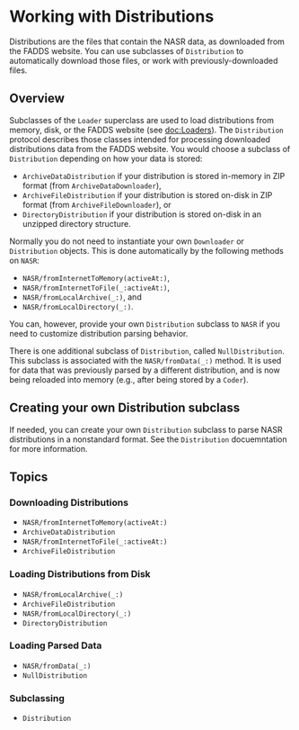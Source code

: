 # Working with Distributions

Distributions are the files that contain the NASR data, as downloaded from the
FADDS website. You can use subclasses of ``Distribution`` to automatically
download those files, or work with previously-downloaded files.

## Overview

Subclasses of the ``Loader`` superclass are used to load distributions
from memory, disk, or the FADDS website (see <doc:Loaders>). The
``Distribution`` protocol describes those classes intended for processing
downloaded distributions data from the FADDS website. You would choose a
subclass of ``Distribution`` depending on how your data is stored:

* ``ArchiveDataDistribution`` if your distribution is stored in-memory in ZIP
  format (from ``ArchiveDataDownloader``),
* ``ArchiveFileDistribution`` if your distribution is stored on-disk in ZIP
  format (from ``ArchiveFileDownloader``), or
* ``DirectoryDistribution`` if your distribution is stored on-disk in an
  unzipped directory structure.

Normally you do not need to instantiate your own ``Downloader`` or
``Distribution`` objects. This is done automatically by the following methods on
``NASR``:

* ``NASR/fromInternetToMemory(activeAt:)``,
* ``NASR/fromInternetToFile(_:activeAt:)``,
* ``NASR/fromLocalArchive(_:)``, and
* ``NASR/fromLocalDirectory(_:)``.

You can, however, provide your own ``Distribution`` subclass to ``NASR`` if you
need to customize distribution parsing behavior.

There is one additional subclass of ``Distribution``, called
``NullDistribution``. This subclass is associated with the ``NASR/fromData(_:)``
method. It is used for data that was previously parsed by a different
distribution, and is now being reloaded into memory (e.g., after being stored by
a `Coder`).

## Creating your own Distribution subclass

If needed, you can create your own ``Distribution`` subclass to parse NASR
distributions in a nonstandard format. See the ``Distribution`` docuemntation
for more information.

## Topics

### Downloading Distributions

- ``NASR/fromInternetToMemory(activeAt:)``
- ``ArchiveDataDistribution``
- ``NASR/fromInternetToFile(_:activeAt:)``
- ``ArchiveFileDistribution``

### Loading Distributions from Disk

- ``NASR/fromLocalArchive(_:)``
- ``ArchiveFileDistribution``
- ``NASR/fromLocalDirectory(_:)``
- ``DirectoryDistribution``

### Loading Parsed Data

- ``NASR/fromData(_:)``
- ``NullDistribution`` 

### Subclassing

- ``Distribution``
